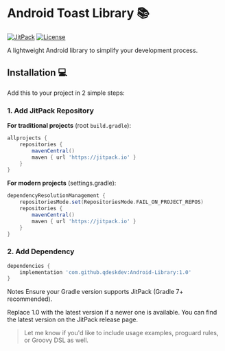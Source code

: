 # Android Toast Library 📚

[![JitPack](https://jitpack.io/v/qdeskdev/Android-Library.svg)](https://jitpack.io/#qdeskdev/Android-Library)
[![License](https://img.shields.io/badge/License-Apache%202.0-blue.svg)](https://opensource.org/licenses/Apache-2.0)

A lightweight Android library to simplify your development process.

## Installation 💻

Add this to your project in 2 simple steps:

### 1. Add JitPack Repository

**For traditional projects** (root `build.gradle`):
```gradle
allprojects {
    repositories {
        mavenCentral()
        maven { url 'https://jitpack.io' }
    }
}

```
**For modern projects** (settings.gradle):
```gradle
dependencyResolutionManagement {
    repositoriesMode.set(RepositoriesMode.FAIL_ON_PROJECT_REPOS)
    repositories {
        mavenCentral()
        maven { url 'https://jitpack.io' }
    }
}

```
### 2. Add Dependency
```gradle
dependencies {
    implementation 'com.github.qdeskdev:Android-Library:1.0'
}

```
Notes
Ensure your Gradle version supports JitPack (Gradle 7+ recommended).

Replace 1.0 with the latest version if a newer one is available.
You can find the latest version on the JitPack release page.

> Let me know if you'd like to include usage examples, proguard rules, or Groovy DSL as well.
